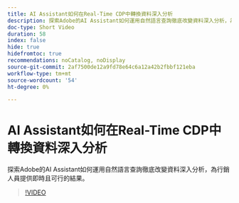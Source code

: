 ```yaml
---
title: AI Assistant如何在Real-Time CDP中轉換資料深入分析
description: 探索Adobe的AI Assistant如何運用自然語言查詢徹底改變資料深入分析，為行銷人員提供即時且可行的結果。
doc-type: Short Video
duration: 58
index: false
hide: true
hidefromtoc: true
recommendations: noCatalog, noDisplay
source-git-commit: 2af7500de12a9fd78e64c6a12a42b2fbbf121eba
workflow-type: tm+mt
source-wordcount: '54'
ht-degree: 0%

---
```



# AI Assistant如何在Real-Time CDP中轉換資料深入分析

探索Adobe的AI Assistant如何運用自然語言查詢徹底改變資料深入分析，為行銷人員提供即時且可行的結果。

<!-- 62_S653_3442539_57_how-ai-assistant-transforms-data-insights-in-realtime-cdp -->
>[!VIDEO](https://video.tv.adobe.com/v/3458199/?learn=on&enablevpops=true)
